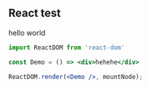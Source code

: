## React test

hello world


```jsx
import ReactDOM from 'react-dom'

const Demo = () => <div>hehehe</div>

ReactDOM.render(<Demo />, mountNode);
```
